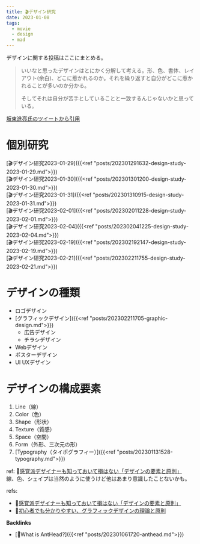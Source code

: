 ```yaml
---
title: 🎬デザイン研究
date: 2023-01-08
tags:
  - movie
  - design
  - mad
---
```


デザインに関する投稿はここにまとめる。  

> いいなと思ったデザインはとにかく分解して考える。形、色、書体、レイアウト(余白)、どこに惹かれるのか。それを繰り返すと自分がどこに惹かれることが多いのか分かる。
>
> そしてそれは自分が苦手としていることと一致するんじゃないかと思っている。

[坂東進亮氏のツイートから引用](https://twitter.com/shinsukebando/status/1617352888598286337?s=20)

# 個別研究
[🎬デザイン研究2023-01-29]({{<ref "posts/202301291632-design-study-2023-01-29.md">}})  
[🎬デザイン研究2023-01-30]({{<ref "posts/202301301200-design-study-2023-01-30.md">}})  
[🎬デザイン研究2023-01-31]({{<ref "posts/202301310915-design-study-2023-01-31.md">}})  
[🎬デザイン研究2023-02-01]({{<ref "posts/202302011228-design-study-2023-02-01.md">}})  
[🎬デザイン研究2023-02-04]({{<ref "posts/202302041225-design-study-2023-02-04.md">}})  
[🎬デザイン研究2023-02-19]({{<ref "posts/202302192147-design-study-2023-02-19.md">}})  
[🎬デザイン研究2023-02-21]({{<ref "posts/202302211755-design-study-2023-02-21.md">}})  

# デザインの種類
- ロゴデザイン
- [グラフィックデザイン]({{<ref "posts/202302211705-graphic-design.md">}})
  - 広告デザイン
  - チラシデザイン
- Webデザイン
- ポスターデザイン
- UI UXデザイン

# デザインの構成要素
1. Line（線）  
2. Color（色）  
3. Shape（形状）  
4. Texture（質感）  
5. Space（空間）  
6. Form（外形、三次元の形）  
7. [Typography（タイポグラフィー）]({{<ref "posts/202301131528-typography.md">}})  

ref: 📝[感覚派デザイナーも知っておいて損はない「デザインの要素と原則」](https://webnaut.jp/design/620.html)  
線、色、シェイプは当然のように使うけど他はあまり意識したことないかも。  


refs:
- 📝[感覚派デザイナーも知っておいて損はない「デザインの要素と原則」](https://webnaut.jp/design/620.html)  
- 📝[初心者でも分かりやすい、グラフィックデザインの理論と原則](https://asobo-design.com/nex/blog-901-23034.html)

**Backlinks**
- [🐜What is AntHead?]({{<ref "posts/202301061720-anthead.md">}})